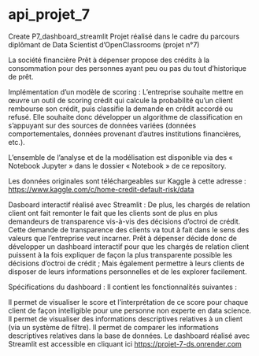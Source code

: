 # api_projet_7
Create
P7_dashboard_streamlit
Projet réalisé dans le cadre du parcours diplômant de Data Scientist d’OpenClassrooms (projet n°7)

La société financière Prêt à dépenser propose des crédits à la consommation pour des personnes ayant peu ou pas du tout d’historique de prêt.

Implémentation d’un modèle de scoring :
L’entreprise souhaite mettre en œuvre un outil de scoring crédit qui calcule la probabilité qu’un client rembourse son crédit, puis classifie la demande en crédit accordé ou refusé. 
Elle souhaite donc développer un algorithme de classification en s’appuyant sur des sources de données variées (données comportementales, données provenant d’autres institutions financières, etc.).

L’ensemble de l’analyse et de la modélisation est disponible via des « Notebook Jupyter » dans le dossier « Notebook » de ce repository.

Les données originales sont téléchargeables sur Kaggle à cette adresse : https://www.kaggle.com/c/home-credit-default-risk/data 

Dasboard interactif réalisé avec Streamlit :
De plus, les chargés de relation client ont fait remonter le fait que les clients sont de plus en plus demandeurs de transparence vis-à-vis des décisions d’octroi de crédit. 
Cette demande de transparence des clients va tout à fait dans le sens des valeurs que l’entreprise veut incarner. 
Prêt à dépenser décide donc de développer un dashboard interactif pour que les chargés de relation client puissent à la fois expliquer de façon la plus transparente possible les décisions d’octroi de crédit ; 
Mais également permettre à leurs clients de disposer de leurs informations personnelles et de les explorer facilement.

Spécifications du dashboard : Il contient les fonctionnalités suivantes :

Il permet de visualiser le score et l’interprétation de ce score pour chaque client de façon intelligible pour une personne non experte en data science.
Il permet de visualiser des informations descriptives relatives à un client (via un système de filtre).
Il permet de comparer les informations descriptives relatives dans la base de données.
Le dashboard réalisé avec Streamlit est accessible en cliquant ici https://projet-7-ds.onrender.com
